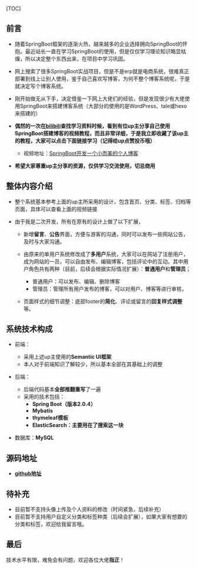 [TOC]

## **前言**

* 随着SpringBoot框架的逐渐火热，越来越多的企业选择拥向SpringBoot的怀抱。最近站长一直在学习SpringBoot的使用，但是仅仅学习理论知识略显枯燥，所以决定整个东西出来，在项目中学习巩固。
* 网上搜索了很多SpringBoot实战项目，但是不是erp就是电商系统，很难真正部署到线上让别人使用，鉴于自己喜欢写博客，为何不整个博客系统呢，于是就决定写个博客系统。
* 刚开始做无从下手，决定借鉴一下网上大佬们的经验，但是发现很少有大佬使用SpringBoot来搭建博客系统（大部分的使用的是WordPress、tale或hexo来搭建的）
* **偶然的一次在[bilibili](https://www.bilibili.com/)查找学习资料时候，看到有位up主分享自己使用SpringBoot搭建博客的视频教程，而且非常详细，于是我立即收藏了该up主的教程，大家可以点击下面链接学习（记得给up点赞投币哦）**
  * 视频地址：[SpringBoot开发一个小而美的个人博客](https://www.bilibili.com/video/av72035869/?spm_id_from=333.788.videocard.3)

* **希望大家尊重up主分享的资源，仅供学习交流使用，切忌商用**

## **整体内容介绍**

* 整个系统基本参考上面的up主所采用的设计，包含首页、分类、标签、归档等页面，具体可以查看上面的视频链接

* 由于我是二次开发，所有在原有的设计上做了以下扩展，

  * 新增**留言**、**公告**界面，方便与游客的沟通，同时可以发布一些网站公告，及时与大家沟通。

  * 由原来的单用户系统修改成了**多用户**系统，大家可以在网站了注册用户，成为网站的一员，可以自由发布、编辑博客，包括评论中的互动。其中用户角色共有两种（目前，后续会根据实际情况扩展）：**普通用户**和**管理员**；
    * 普通用户：可以发布、编辑、删除博客
    * 管理员：管理所有用户发布的博客，可以对用户、博客等进行审核，
  * 页面样式的细节调整：底部footer的**简化**、评论或留言的**回复样式调整**等。

## **系统技术构成**

* 前端：
  * 采用上述up主使用的**Semantic UI框架**
  * 本人对于前端知识了解较少，所以基本全部在其基础上的调整

* 后端：
  * 后端代码基本**全部推翻重写**了一遍
  * 采用的技术包括：
    * **Spring Boot（版本2.0.4）**
    * **Mybatis**
    * **thymeleaf模板**
    * **ElasticSearch：主要用在了搜索这一块**

* 数据库：**MySQL**

## **源码地址**

* [**github地址**](https://github.com/jichunlei/my-blog/tree/my-blog-2.0)

## **待补充**

* 目前暂不支持头像上传及个人资料的修改（时间紧急，后续补充）
* 目前暂不支持用户自定义分类和标签种类（后续会扩展），如果大家有想要的分类和标签，欢迎给我留言哦。

## **最后**

技术水平有限，难免会有问题，欢迎各位大佬**指正**！
